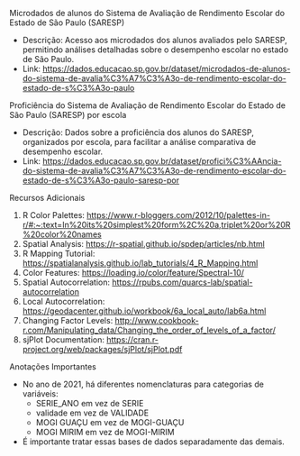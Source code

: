 Microdados de alunos do Sistema de Avaliação de Rendimento Escolar do Estado de São Paulo (SARESP)
- Descrição: Acesso aos microdados dos alunos avaliados pelo SARESP, permitindo análises detalhadas sobre o desempenho escolar no estado de São Paulo.
- Link: https://dados.educacao.sp.gov.br/dataset/microdados-de-alunos-do-sistema-de-avalia%C3%A7%C3%A3o-de-rendimento-escolar-do-estado-de-s%C3%A3o-paulo

Proficiência do Sistema de Avaliação de Rendimento Escolar do Estado de São Paulo (SARESP) por escola
- Descrição: Dados sobre a proficiência dos alunos do SARESP, organizados por escola, para facilitar a análise comparativa de desempenho escolar.
- Link: https://dados.educacao.sp.gov.br/dataset/profici%C3%AAncia-do-sistema-de-avalia%C3%A7%C3%A3o-de-rendimento-escolar-do-estado-de-s%C3%A3o-paulo-saresp-por

Recursos Adicionais
1. R Color Palettes: https://www.r-bloggers.com/2012/10/palettes-in-r/#:~:text=In%20its%20simplest%20form%2C%20a,triplet%20or%20R%20color%20names
2. Spatial Analysis: https://r-spatial.github.io/spdep/articles/nb.html
3. R Mapping Tutorial: https://spatialanalysis.github.io/lab_tutorials/4_R_Mapping.html
4. Color Features: https://loading.io/color/feature/Spectral-10/
5. Spatial Autocorrelation: https://rpubs.com/quarcs-lab/spatial-autocorrelation
6. Local Autocorrelation: https://geodacenter.github.io/workbook/6a_local_auto/lab6a.html
7. Changing Factor Levels: http://www.cookbook-r.com/Manipulating_data/Changing_the_order_of_levels_of_a_factor/
8. sjPlot Documentation: https://cran.r-project.org/web/packages/sjPlot/sjPlot.pdf

Anotações Importantes
- No ano de 2021, há diferentes nomenclaturas para categorias de variáveis:
  - SERIE_ANO em vez de SERIE
  - validade em vez de VALIDADE
  - MOGI GUAÇU em vez de MOGI-GUAÇU
  - MOGI MIRIM em vez de MOGI-MIRIM
- É importante tratar essas bases de dados separadamente das demais.

